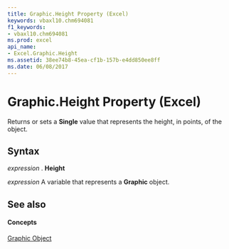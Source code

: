 ```yaml
---
title: Graphic.Height Property (Excel)
keywords: vbaxl10.chm694081
f1_keywords:
- vbaxl10.chm694081
ms.prod: excel
api_name:
- Excel.Graphic.Height
ms.assetid: 38ee74b8-45ea-cf1b-157b-e4dd850ee8ff
ms.date: 06/08/2017
---
```



# Graphic.Height Property (Excel)

Returns or sets a  **Single** value that represents the height, in points, of the object.


## Syntax

 _expression_ . **Height**

 _expression_ A variable that represents a **Graphic** object.


## See also


#### Concepts


[Graphic Object](graphic-object-excel.md)

